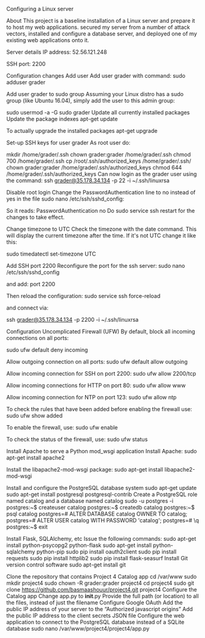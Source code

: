 Configuring a Linux server

About
This project is a baseline installation of a Linux server and prepare it to host my web applications. secured my server from a number of attack vectors, installed and configure a database server, and deployed one of my existing web applications onto it.

Server details
IP address: 52.56.121.248

SSH port: 2200

Configuration changes
Add user
Add user grader with command: sudo adduser grader

Add user grader to sudo group
Assuming your Linux distro has a sudo group (like Ubuntu 16.04), simply add the user to this admin group:

sudo usermod -a -G sudo grader
Update all currently installed packages
Update the package indexes apt-get update

To actually upgrade the installed packages apt-get upgrade

Set-up SSH keys for user grader
As root user do:

mkdir /home/grader/.ssh
chown grader:grader /home/grader/.ssh
chmod 700 /home/grader/.ssh
cp /root/.ssh/authorized_keys /home/grader/.ssh/
chown grader:grader /home/grader/.ssh/authorized_keys
chmod 644 /home/grader/.ssh/authorized_keys
Can now login as the grader user using the command: ssh grader@35.178.34.134 -p 22 -i ~/.ssh/linuxrsa

Disable root login
Change the PasswordAuthentication line to no instead of yes in the file sudo nano /etc/ssh/sshd_config:

So it reads:
PasswordAuthentication no
Do sudo service ssh restart for the changes to take effect.

Change timezone to UTC
Check the timezone with the date command. This will display the current timezone after the time. If it's not UTC change it like this:

sudo timedatectl set-timezone UTC

Add SSH port 2200
Reconfigure the port for the ssh server: sudo nano /etc/ssh/sshd_config

and add: port 2200

Then reload the configuration: sudo service ssh force-reload

and connect via:

ssh grader@35.178.34.134 -p 2200 -i ~/.ssh/linuxrsa

Configuration Uncomplicated Firewall (UFW)
By default, block all incoming connections on all ports:

sudo ufw default deny incoming

Allow outgoing connection on all ports:
sudo ufw default allow outgoing

Allow incoming connection for SSH on port 2200:
sudo ufw allow 2200/tcp

Allow incoming connections for HTTP on port 80:
sudo ufw allow www

Allow incoming connection for NTP on port 123:
sudo ufw allow ntp

To check the rules that have been added before enabling the firewall use:
sudo ufw show added

To enable the firewall, use:
sudo ufw enable

To check the status of the firewall, use:
sudo ufw status

Install Apache to serve a Python mod_wsgi application
Install Apache:
sudo apt-get install apache2

Install the libapache2-mod-wsgi package:
sudo apt-get install libapache2-mod-wsgi

Install and configure the PostgreSQL database system
sudo apt-get update
sudo apt-get install postgresql postgresql-contrib
Create a PostgreSQL role named catalog and a database named catalog
sudo -u postgres -i
postgres:~$ createuser catalog
postgres:~$ createdb catalog
postgres:~$ psql catalog
postgres=# ALTER DATABASE catalog OWNER TO catalog;
postgres=# ALTER USER catalog WITH PASSWORD 'catalog';
postgres=# \q
postgres:~$ exit

Install Flask, SQLAlchemy, etc
Issue the following commands:
sudo apt-get install python-psycopg2 python-flask
sudo apt-get install python-sqlalchemy python-pip
sudo pip install oauth2client
sudo pip install requests
sudo pip install httplib2
sudo pip install flask-seasurf
Install Git version control software
sudo apt-get install git

Clone the repository that contains Project 4 Catalog app
cd /var/www
sudo mkdir project4
sudo chown -R grader:grader project4
cd project4
sudo git clone https://github.com/basmaashouur/project4.git project4
Configure the Catalog app
Change app.py to __init__.py
Provide the full path (or location) to all the files, instead of just the filename
Configure Google OAuth
Add the public IP address of your server to the “Authorized javascript origins”
Add the public IP address to the client secrets JSON file
Configure the web application to connect to the PostgreSQL database instead of a SQLite database
sudo nano /var/www/project4/project4/app.py
